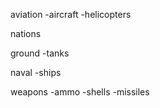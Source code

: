 aviation
-aircraft
-helicopters

nations

ground
-tanks

naval
-ships

weapons
-ammo
-shells
-missiles
